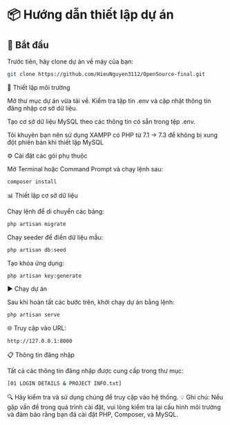 # 📦 Hướng dẫn thiết lập dự án

## 🚀 Bắt đầu

Trước tiên, hãy clone dự án về máy của bạn:

```bash
git clone https://github.com/HieuNguyen3112/OpenSource-final.git
```

🔧 Thiết lập môi trường

Mở thư mục dự án vừa tải về.
Kiểm tra tập tin .env và cập nhật thông tin đăng nhập cơ sở dữ liệu.

Tạo cơ sở dữ liệu MySQL theo các thông tin có sẵn trong tệp .env.

Tôi khuyên bạn nên sử dụng XAMPP có PHP từ 7.1 -> 7.3 để không bị xung đột phiên bản khi thiết lập MySQL

⚙️ Cài đặt các gói phụ thuộc

Mở Terminal hoặc Command Prompt và chạy lệnh sau:

```bash
composer install
```
📊 Thiết lập cơ sở dữ liệu

Chạy lệnh để di chuyển các bảng:

```bash
php artisan migrate
```
Chạy seeder để điền dữ liệu mẫu:
```bash
php artisan db:seed
```
Tạo khóa ứng dụng:
```bash
php artisan key:generate
```
▶️ Chạy dự án

Sau khi hoàn tất các bước trên, khởi chạy dự án bằng lệnh:
```bash
php artisan serve
```
🌐 Truy cập vào URL:

```bash
http://127.0.0.1:8000
```
📋 Thông tin đăng nhập

Tất cả các thông tin đăng nhập được cung cấp trong thư mục:
```bash
[01 LOGIN DETAILS & PROJECT INFO.txt]
```
🔍 Hãy kiểm tra và sử dụng chúng để truy cập vào hệ thống.
💡 Ghi chú: Nếu gặp vấn đề trong quá trình cài đặt, vui lòng kiểm tra lại cấu hình môi trường và đảm bảo rằng bạn đã cài đặt PHP, Composer, và MySQL.



